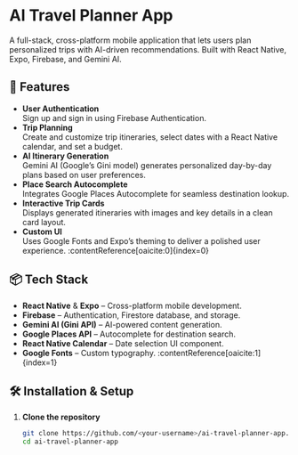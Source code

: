 # AI Travel Planner App

A full-stack, cross-platform mobile application that lets users plan personalized trips with AI-driven recommendations. Built with React Native, Expo, Firebase, and Gemini AI.

## 🚀 Features

- **User Authentication**  
  Sign up and sign in using Firebase Authentication.  
- **Trip Planning**  
  Create and customize trip itineraries, select dates with a React Native calendar, and set a budget.  
- **AI Itinerary Generation**  
  Gemini AI (Google’s Gini model) generates personalized day-by-day plans based on user preferences.  
- **Place Search Autocomplete**  
  Integrates Google Places Autocomplete for seamless destination lookup.  
- **Interactive Trip Cards**  
  Displays generated itineraries with images and key details in a clean card layout.  
- **Custom UI**  
  Uses Google Fonts and Expo’s theming to deliver a polished user experience. :contentReference[oaicite:0]{index=0}

## 📦 Tech Stack

- **React Native** & **Expo** – Cross-platform mobile development.  
- **Firebase** – Authentication, Firestore database, and storage.  
- **Gemini AI (Gini API)** – AI-powered content generation.  
- **Google Places API** – Autocomplete for destination search.  
- **React Native Calendar** – Date selection UI component.  
- **Google Fonts** – Custom typography. :contentReference[oaicite:1]{index=1}

## 🛠 Installation & Setup

1. **Clone the repository**  
   ```bash
   git clone https://github.com/<your-username>/ai-travel-planner-app.git
   cd ai-travel-planner-app
